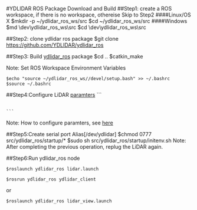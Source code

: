#YDLIDAR ROS Package Download and Build
##Step1: create a ROS workspace, if there is no workspace, othereise Skip to Step2
####Linux/OS X
	$mkdir -p ~/ydlidar_ros_ws/src
	$cd ~/ydlidar_ros_ws/src
####Windows
	$md \dev\ydlidar_ros_ws\src
	$cd \dev\ydlidar_ros_ws\src
	
##Step2: clone ydlidar ros package
	$git clone https://github.com/YDLIDAR/ydlidar_ros
	
##Step3: Build [ydlidar_ros](https://github.com/YDLIDAR/ydlidar_ros) package
	$cd ..
	$catkin_make
	
Note: Set ROS Workspace Environment Variables

	$echo "source ~/ydlidar_ros_ws//devel/setup.bash" >> ~/.bashrc
	$source ~/.bashrc
	
##Step4:Configure LiDAR [paramters](launch/lidar.launch)
	```
	<launch>
  	<node name="ydlidar_node"  pkg="ydlidar_ros"  type="ydlidar_node" output="screen" respawn="false" >
    		<param name="port"         type="string" value="/dev/ydlidar"/>  
    		<param name="baudrate"         type="int" value="230400"/>  
    		<param name="frame_id"     type="string" value="laser_frame"/>
    		<param name="resolution_fixed"    type="bool"   value="true"/>
    		<param name="auto_reconnect"    type="bool"   value="true"/>
    		<param name="reversion"    type="bool"   value="false"/>
    		<param name="angle_min"    type="double" value="-180" />
    		<param name="angle_max"    type="double" value="180" />
    		<param name="range_min"    type="double" value="0.1" />
    		<param name="range_max"    type="double" value="12.0" />
    		<param name="ignore_array" type="string" value="" />
 	 </node>
  	<node pkg="tf" type="static_transform_publisher" name="base_link_to_laser4"
    args="0.2245 0.0 0.2 0.0 0.0  0.0 /base_footprint /laser_frame 40" />
	</launch>

    ```
Note: How to configure paramters, see [here](paramters.md)
  
##Step5:Create serial port Alias[/dev/ydlidar] 
	$chmod 0777 src/ydlidar_ros/startup/*
	$sudo sh src/ydlidar_ros/startup/initenv.sh
Note: After completing the previous operation, replug the LiDAR again.
  
##Step6:Run ydlidar_ros node
	
	$roslaunch ydlidar_ros lidar.launch

	$rosrun ydlidar_ros ydlidar_client
	 
or 

	$roslaunch ydlidar_ros lidar_view.launch

